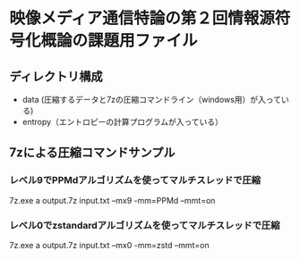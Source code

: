 # 映像メディア通信特論の第２回情報源符号化概論の課題用ファイル
## ディレクトリ構成    
+ data (圧縮するデータと7zの圧縮コマンドライン（windows用）が入っている)
+ entropy（エントロピーの計算プログラムが入っている）

## 7zによる圧縮コマンドサンプル
### レベル9でPPMdアルゴリズムを使ってマルチスレッドで圧縮
7z.exe a output.7z input.txt –mx9 -mm=PPMd –mmt=on

### レベル0でzstandardアルゴリズムを使ってマルチスレッドで圧縮
7z.exe a output.7z input.txt –mx0 -mm=zstd –mmt=on

